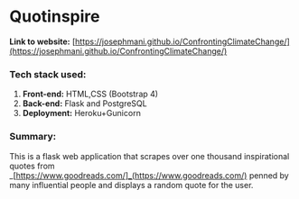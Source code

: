 # Quotinspire

**Link to website:** [https://josephmani.github.io/ConfrontingClimateChange/](https://josephmani.github.io/ConfrontingClimateChange/)

### Tech stack used: 
  1) **Front-end:** HTML,CSS (Bootstrap 4)
  2) **Back-end:** Flask and PostgreSQL
  3) **Deployment:** Heroku+Gunicorn

### Summary:
This is a flask web application that scrapes over one thousand inspirational quotes from _[https://www.goodreads.com/]_(https://www.goodreads.com/)  penned by many influential people and displays a random quote for the user. 


